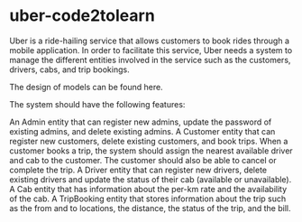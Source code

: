 # uber-code2tolearn 
Uber is a ride-hailing service that allows customers to book rides through a mobile application. In order to facilitate this service, Uber needs a system to manage the different entities involved in the service such as the customers, drivers, cabs, and trip bookings.

The design of models can be found here.

The system should have the following features:

An Admin entity that can register new admins, update the password of existing admins, and delete existing admins.
A Customer entity that can register new customers, delete existing customers, and book trips. When a customer books a trip, the system should assign the nearest available driver and cab to the customer. The customer should also be able to cancel or complete the trip.
A Driver entity that can register new drivers, delete existing drivers and update the status of their cab (available or unavailable).
A Cab entity that has information about the per-km rate and the availability of the cab.
A TripBooking entity that stores information about the trip such as the from and to locations, the distance, the status of the trip, and the bill.
